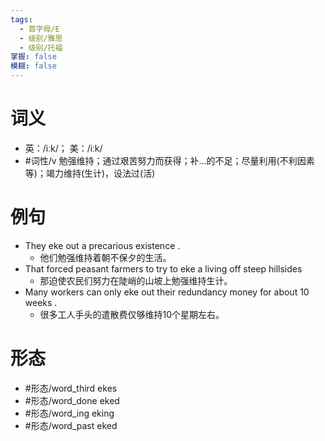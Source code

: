 ```yaml
---
tags:
  - 首字母/E
  - 级别/雅思
  - 级别/托福
掌握: false
模糊: false
---
```

# 词义
- 英：/iːk/； 美：/iːk/
- #词性/v  勉强维持；通过艰苦努力而获得；补…的不足；尽量利用(不利因素等)；竭力维持(生计)，设法过(活)
# 例句
- They eke out a precarious existence .
	- 他们勉强维持着朝不保夕的生活。
- That forced peasant farmers to try to eke a living off steep hillsides
	- 那迫使农民们努力在陡峭的山坡上勉强维持生计。
- Many workers can only eke out their redundancy money for about 10 weeks .
	- 很多工人手头的遣散费仅够维持10个星期左右。
# 形态
- #形态/word_third ekes
- #形态/word_done eked
- #形态/word_ing eking
- #形态/word_past eked
